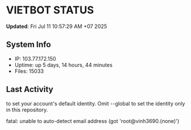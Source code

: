 # VIETBOT STATUS
**Updated**: Fri Jul 11 10:57:29 AM +07 2025

## System Info
- IP: 103.77.172.150
- Uptime: up 5 days, 14 hours, 44 minutes
- Files: 15033

## Last Activity

to set your account's default identity.
Omit --global to set the identity only in this repository.

fatal: unable to auto-detect email address (got 'root@vinh3690.(none)')
